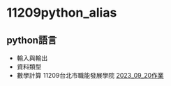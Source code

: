 # 11209python_alias
## python語言
- 輸入與輸出
- 資料類型
- 數學計算
11209台北市職能發展學院
[2023_09_20作業](https://github.com/aliasting/11209python_alias/blob/main/lesson8_2.ipynb)